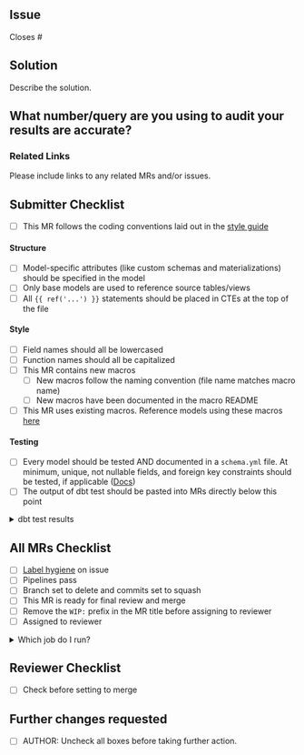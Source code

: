 ## Issue
<!---
Link the Issue this MR closes
--->
Closes #

## Solution

Describe the solution.

## What number/query are you using to audit your results are accurate?

<!---
Example: You might be looking at the count of opportunities before and after, if you're editing the opportunity model.
--->

### Related Links

Please include links to any related MRs and/or issues.

## Submitter Checklist

- [ ] This MR follows the coding conventions laid out in the [style guide](https://about.gitlab.com/handbook/business-ops/data-team/sql-style-guide/)

#### Structure
- [ ] Model-specific attributes (like custom schemas and materializations) should be specified in the model
- [ ] Only base models are used to reference source tables/views
- [ ] All `{{ ref('...') }}` statements should be placed in CTEs at the top of the file

#### Style
- [ ] Field names should all be lowercased
- [ ] Function names should all be capitalized
- [ ] This MR contains new macros
  - [ ] New macros follow the naming convention (file name matches macro name)
  - [ ] New macros have been documented in the macro README
- [ ] This MR uses existing macros. Reference models using these macros [here](https://gitlab.com/gitlab-data/analytics/blob/73751832a5415389b60d41ef92ee8deaef374734/transform/snowflake-dbt/macros/README.md)

#### Testing
- [ ] Every model should be tested AND documented in a `schema.yml` file. At minimum, unique, not nullable fields, and foreign key constraints should be tested, if applicable ([Docs](https://docs.getdbt.com/docs/testing-and-documentation))
- [ ] The output of dbt test should be pasted into MRs directly below this point

<details>
<summary> dbt test results </summary>

<pre><code>

Paste the results of dbt test here, including the command.

</code></pre>
</details>

## All MRs Checklist
* [ ]  [Label hygiene](https://about.gitlab.com/handbook/business-ops/data-team/#issue-labeling) on issue
* [ ]  Pipelines pass
* [ ]  Branch set to delete and commits set to squash
* [ ]  This MR is ready for final review and merge
* [ ]  Remove the `WIP:` prefix in the MR title before assigning to reviewer
* [ ]  Assigned to reviewer

<details>
<summary> Which job do I run? </summary>

> As part of a DBT Model Change MR, you need to trigger a pipeline job to test that your changes won't break anything in production. To trigger these jobs, go to the "Pipelines" tab at the bottom of this MR and click on the appropriate stage (model or model_tests).

These jobs are scoped to the `ci` target. This target selects a subset of data for the snowplow and pings datasets.

Stage: model
* **mr_dbt_archive_manual**: For changes to dbt archive
* **mr_dbt_all**: Runs all models
* **mr_dbt_exclude_product**: Excludes models with the `product` tag. Use this for every other data source.
* **mr_dbt_snowplow**: Just runs snowplow data
* **mr_dbt_gitlab_dotcom**: Just runs GitLab.com data
* **mr_dbt_pings**: Just runs usage / version ping data

Stage: model_tests
* **mr_dbt_tests_manual**: Runs all of the tests
  * Note: it is not necessary to run this job if you've run any of the model stage jobs as tests are included.

</details>

## Reviewer Checklist
* [ ]  Check before setting to merge

## Further changes requested
* [ ]  AUTHOR: Uncheck all boxes before taking further action.
